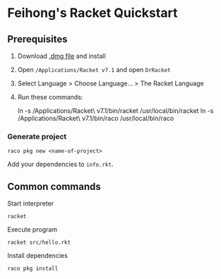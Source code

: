 # Feihong's Racket Quickstart

## Prerequisites

1. Download [.dmg file](https://racket-lang.org/download/) and install
1. Open `/Applications/Racket v7.1` and open `DrRacket`
1. Select Language > Choose Language... > The Racket Language
1. Run these commands:

      ln -s /Applications/Racket\ v7.1/bin/racket /usr/local/bin/racket
      ln -s /Applications/Racket\ v7.1/bin/raco /usr/local/bin/raco

### Generate project

    raco pkg new <name-of-project>

Add your dependencies to `info.rkt`.

## Common commands

Start interpreter

    racket

Execute program

    racket src/hello.rkt

Install dependencies

    raco pkg install
